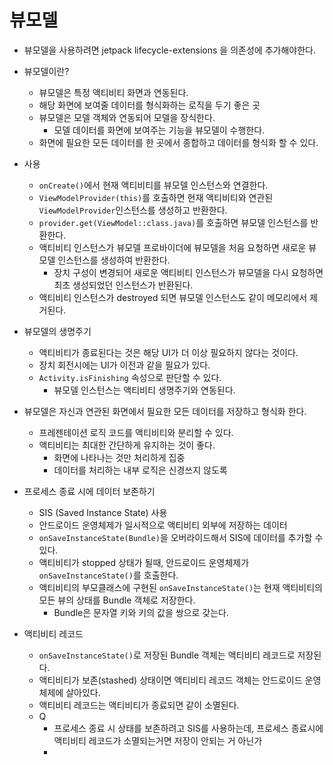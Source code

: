 # 뷰모델

- 뷰모델을 사용하려면 jetpack lifecycle-extensions 을 의존성에 추가해야한다.


- 뷰모델이란?
  - 뷰모델은 특정 액티비티 화면과 연동된다.
  - 해당 화면에 보여줄 데이터를 형식화하는 로직을 두기 좋은 곳
  - 뷰모델은 모델 객체와 연동되어 모델을 장식한다.
    - 모델 데이터를 화면에 보여주는 기능을 뷰모델이 수행한다.
  - 화면에 필요한 모든 데이터를 한 곳에서 종합하고 데이터를 형식화 할 수 있다.


- 사용
  - `onCreate()`에서 현재 액티비티를 뷰모델 인스턴스와 연결한다.
  - `ViewModelProvider(this)`를 호출하면 현재 액티비티와 연관된 `ViewModelProvider`인스턴스를 생성하고 반환한다.
  - `provider.get(ViewModel::class.java)`를 호출하면 뷰모델 인스턴스를 반환한다.
  - 액티비티 인스턴스가 뷰모델 프로바이더에 뷰모델을 처음 요청하면 새로운 뷰모델 인스턴스를 생성하여 반환한다.
    - 장치 구성이 변경되어 새로운 액티비티 인스턴스가 뷰모델을 다시 요청하면 최초 생성되었던 인스턴스가 반환된다.
  - 액티비티 인스턴스가 destroyed 되면 뷰모델 인스턴스도 같이 메모리에서 제거된다.


- 뷰모델의 생명주기
  - 액티비티가 종료된다는 것은 해당 UI가 더 이상 필요하지 않다는 것이다. 
  - 장치 회전시에는 UI가 이전과 같을 필요가 있다.
  - `Activity.isFinishing` 속성으로 판단할 수 있다.
    - 뷰모델 인스턴스는 액티비티 생명주기와 연동된다.


- 뷰모델은 자신과 연관된 화면에서 필요한 모든 데이터를 저장하고 형식화 한다.
  - 프레젠테이션 로직 코드를 액티비티와 분리할 수 있다.
  - 액티비티는 최대한 간단하게 유지하는 것이 좋다.
    - 화면에 나타나는 것만 처리하게 집중
    - 데이터를 처리하는 내부 로직은 신경쓰지 않도록


- 프로세스 종료 시에 데이터 보존하기
  - SIS (Saved Instance State) 사용
  - 안드로이드 운영체제가 일시적으로 액티비티 외부에 저장하는 데이터
  - `onSaveInstanceState(Bundle)`을 오버라이드해서 SIS에 데이터를 추가할 수 있다.
  - 액티비티가 stopped 상태가 될때, 안드로이드 운영체제가 `onSaveInstanceState()`를 호출한다.
  - 액티비티의 부모클래스에 구현된 `onSaveInstanceState()`는 현재 액티비티의 모든 뷰의 상태를 Bundle 객체로 저장한다.
    - Bundle은 문자열 키와 키의 값을 쌍으로 갖는다.


- 액티비티 레코드
  - `onSaveInstanceState()`로 저장된 Bundle 객체는 액티비티 레코드로 저장된다.
  - 액티비티가 보존(stashed) 상태이면 액티비티 레코드 객체는 안드로이드 운영체제에 살아있다. 
  - 액티비티 레코드는 액티비티가 종료되면 같이 소멸된다.
  - Q
    - 프로세스 종료 시 상태를 보존하려고 SIS를 사용하는데, 프로세스 종료시에 액티비티 레코드가 소멸되는거면 저장이 안되는 거 아닌가
    - 